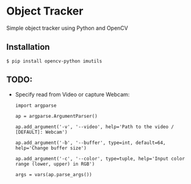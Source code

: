 # **Object Tracker**
Simple object tracker using Python and OpenCV

## **Installation**

`$ pip install opencv-python imutils`

## **TODO**:
- Specify read from Video or capture Webcam: 
		
	`import argparse`
		
	`ap = argparse.ArgumentParser()`
		
	`ap.add_argument('-v', '--video', help='Path to the video / [DEFAULT]: Webcam')`
		
	`ap.add_argument('-b', '--buffer', type=int, default=64, help='Change buffer size')`
		
	`ap.add_argument('-c', '--color', type=tuple, help='Input color range (lower, upper) in RGB')`
		
	`args = vars(ap.parse_args())`
		
